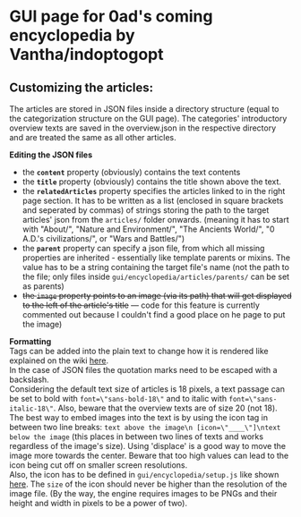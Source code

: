   

# GUI page for 0ad's coming encyclopedia by Vantha/indoptogopt

## Customizing the articles:
The articles are stored in JSON files inside a directory structure (equal to the categorization structure on the GUI page). The categories' introductory overview texts are saved in the overview.json in the respective directory and are treated the same as all other articles. 
 
 
**Editing the JSON files**
 - the **`content`** property (obviously) contains the text contents  
 - the **`title`** property (obviously) contains the title shown above the text.  
 - the **`relatedArticles`** property specifies the articles linked to in the right page section. It has to be written as a list (enclosed in square brackets and seperated by commas) of strings storing the path to the target articles' json from the `articles/` folder onwards. (meaning it has to start with "About/", "Nature and Environment/", "The Ancients World/", "0 A.D.'s civilizations/", or "Wars and Battles/")  
 - the **`parent`** property can specify a json file, from which all missing properties are inherited - essentially like template parents or mixins. The value has to be a string containing the target file's name (not the path to the file; only files inside `gui/encyclopedia/articles/parents/` can be set as parents)  
 - ~~the `image` property points to an image (via its path) that will get displayed to the left of the article's title~~ — code for this feature is currently commented out because I couldn't find a good place on he page to put the image)  
  
**Formatting**  
Tags can be added into the plain text to change how it is rendered like explained on the wiki [here](https://trac.wildfiregames.com/wiki/GUI_-_Text_Renderer).  
In the case of JSON files the quotation marks need to be escaped with a backslash.  
Considering the default text size of articles is 18 pixels, a text passage can be set to bold with `font=\"sans-bold-18\"` and to italic with `font=\"sans-italic-18\"`. Also, beware that the overview texts are of size 20 (not 18).  
The best way to embed images into the text is by using the icon tag in between two line breaks: `text above the image\n [icon=\"____\"]\ntext below the image` (this places in between two lines of texts and works regardless of the image's size). Using 'displace' is a good way to move the image more towards the center. Beware that too high values can lead to the icon being cut off on smaller screen resolutions.  
Also, the icon has to be defined in `gui/encyclopedia/setup.js` like shown [here](https://trac.wildfiregames.com/wiki/GUI_-_Text_Renderer). The `size` of the icon should never be higher than the resolution of the image file. (By the way, the engine requires images to be PNGs and their height and width in pixels to be a power of two).

